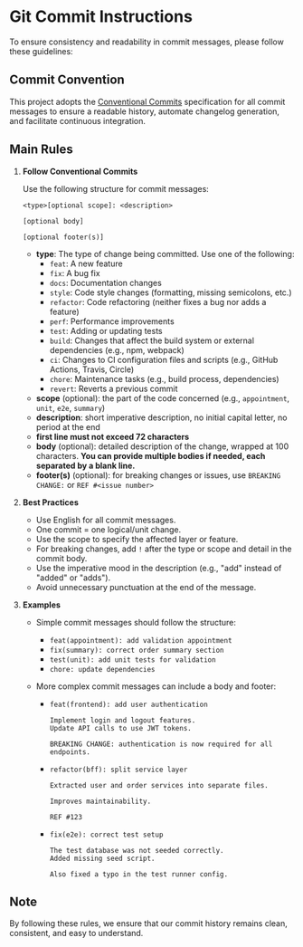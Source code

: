 # Git Commit Instructions

To ensure consistency and readability in commit messages, please follow these guidelines:

## Commit Convention

This project adopts the [Conventional Commits](https://www.conventionalcommits.org/) specification for all commit
messages to ensure a readable history, automate changelog generation, and facilitate continuous integration.

## Main Rules

1. **Follow Conventional Commits**

   Use the following structure for commit messages:

   ```
   <type>[optional scope]: <description>

   [optional body]

   [optional footer(s)]
   ```

   - **type**: The type of change being committed. Use one of the following:
     - `feat`: A new feature
     - `fix`: A bug fix
     - `docs`: Documentation changes
     - `style`: Code style changes (formatting, missing semicolons, etc.)
     - `refactor`: Code refactoring (neither fixes a bug nor adds a feature)
     - `perf`: Performance improvements
     - `test`: Adding or updating tests
     - `build`: Changes that affect the build system or external dependencies (e.g., npm, webpack)
     - `ci`: Changes to CI configuration files and scripts (e.g., GitHub Actions, Travis, Circle)
     - `chore`: Maintenance tasks (e.g., build process, dependencies)
     - `revert`: Reverts a previous commit
   - **scope** (optional): the part of the code concerned (e.g., `appointment`, `unit`, `e2e`, `summary`)
   - **description**: short imperative description, no initial capital letter, no period at the end
   - **first line must not exceed 72 characters**
   - **body** (optional): detailed description of the change, wrapped at 100 characters.
     **You can provide multiple bodies if needed, each separated by a blank line.**
   - **footer(s)** (optional): for breaking changes or issues, use `BREAKING CHANGE:` or `REF #<issue number>`

2. **Best Practices**

   - Use English for all commit messages.
   - One commit = one logical/unit change.
   - Use the scope to specify the affected layer or feature.
   - For breaking changes, add `!` after the type or scope and detail in the commit body.
   - Use the imperative mood in the description (e.g., "add" instead of "added" or "adds").
   - Avoid unnecessary punctuation at the end of the message.

3. **Examples**

   - Simple commit messages should follow the structure:
     - `feat(appointment): add validation appointment`
     - `fix(summary): correct order summary section`
     - `test(unit): add unit tests for validation`
     - `chore: update dependencies`

   - More complex commit messages can include a body and footer:
     - ```
       feat(frontend): add user authentication

       Implement login and logout features.
       Update API calls to use JWT tokens.

       BREAKING CHANGE: authentication is now required for all endpoints.
       ```
     - ```
       refactor(bff): split service layer

       Extracted user and order services into separate files.

       Improves maintainability.

       REF #123
       ```
     - ```
       fix(e2e): correct test setup

       The test database was not seeded correctly.
       Added missing seed script.

       Also fixed a typo in the test runner config.
       ```

## Note

By following these rules, we ensure that our commit history remains clean, consistent, and easy to understand.
